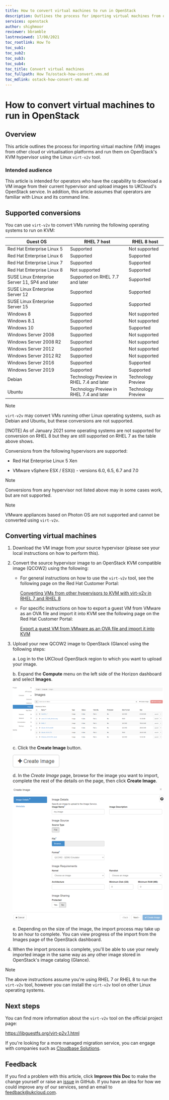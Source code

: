 ```yaml
---
title: How to convert virtual machines to run in OpenStack
description: Outlines the process for importing virtual machines from other clouds and running them on OpenStack's KVM hypervisor using virt-v2v
services: openstack
author: shighmoor
reviewer: bbramble
lastreviewed: 17/08/2021
toc_rootlink: How To
toc_sub1:
toc_sub2:
toc_sub3:
toc_sub4:
toc_title: Convert virtual machines
toc_fullpath: How To/ostack-how-convert.vms.md
toc_mdlink: ostack-how-convert-vms.md
---
```


# How to convert virtual machines to run in OpenStack

## Overview

This article outlines the process for importing virtual machine (VM) images from other cloud or virtualisation platforms and run them on OpenStack's KVM hypervisor using the Linux `virt-v2v` tool.

### Intended audience

This article is intended for operators who have the capability to download a VM image from their current hypervisor and upload images to UKCloud's OpenStack service. In addition, this article assumes that operators are familiar with Linux and its command line.

## Supported conversions

You can use `virt-v2v` to convert VMs running the following operating systems to run on KVM:

| Guest OS                                       | RHEL 7 host                              | RHEL 8 host        |
|------------------------------------------------|------------------------------------------|--------------------|
| Red Hat Enterprise Linux 5                     | Supported                                | Not supported      |
| Red Hat Enterprise Linux 6                     | Supported                                | Supported          |
| Red Hat Enterprise Linux 7                     | Supported                                | Supported          |
| Red Hat Enterprise Linux 8                     | Not supported                            | Supported          |
| SUSE Linux Enterprise Server 11, SP4 and later | Supported on RHEL 7.7 and later          | Supported          |
| SUSE Linux Enterprise Server 12                | Supported                                | Supported          |
| SUSE Linux Enterprise Server 15                | Supported                                | Supported          |
| Windows 8                                      | Supported                                | Not supported      |
| Windows 8.1                                    | Supported                                | Not supported      |
| Windows 10                                     | Supported                                | Supported          |
| Windows Server 2008                            | Supported                                | Not supported      |
| Windows Server 2008 R2                         | Supported                                | Not supported      |
| Windows Server 2012                            | Supported                                | Not supported      |
| Windows Server 2012 R2                         | Supported                                | Not supported      |
| Windows Server 2016                            | Supported                                | Supported          |
| Windows Server 2019                            | Supported                                | Supported          |
| Debian                                         | Technology Preview in RHEL 7.4 and later | Technology Preview |
| Ubuntu                                         | Technology Preview in RHEL 7.4 and later | Technology Preview |

> [!NOTE]
> `virt-v2v` may convert VMs running other Linux operating systems, such as Debian and Ubuntu, but these conversions are not supported.
> 
> [!NOTE]
> As of January 2021 some operating systems are not supported for conversion on RHEL 8 but they are still supported on RHEL 7 as the table above shows.

Conversions from the following hypervisors are supported:

- Red Hat Enterprise Linux 5 Xen

- VMware vSphere ESX / ESX(i) - versions 6.0, 6.5, 6.7 and 7.0

> [!NOTE]
> Conversions from any hypervisor not listed above may in some cases work, but are not supported.

> [!NOTE]
> VMware appliances based on Photon OS are not supported and cannot be converted using `virt-v2v`.

## Converting virtual machines

1. Download the VM image from your source hypervisor (please see your local instructions on how to perform this).

2. Convert the source hypervisor image to an OpenStack KVM compatible image (QCOW2) using the following:

    - For general instructions on how to use the `virt-v2v` tool, see the following page on the Red Hat Customer Portal:

      [Converting VMs from other hypervisors to KVM with virt-v2v in RHEL 7 and RHEL 8](https://access.redhat.com/articles/1351473)

    - For specific instructions on how to export a guest VM from VMware as an OVA file and import it into KVM see the following page on the Red Hat Customer Portal:

      [Export a guest VM from VMware as an OVA file and import it into KVM](https://access.redhat.com/articles/1351963)

3. Upload your new QCOW2 image to OpenStack (Glance) using the following steps:

    a. Log in to the UKCloud OpenStack region to which you want to upload your image.

    b. Expand the **Compute** menu on the left side of the Horizon dashboard and select **Images**.

    ![Images page](images/ostack-v2v-001-images.png)

    c. Click the **Create Image** button.

    ![Create Image button](images/ostack-horizon-btn-create-image.png)

    d. In the *Create Image* page, browse for the image you want to import, complete the rest of the details on the page, then click **Create Image**.

    ![Create Image page](images/ostack-v2v-002-create-image.png)

    e. Depending on the size of the image, the import process may take up to an hour to complete. You can view progress of the import from the Images page of the OpenStack dashboard.

4. When the import process is complete, you'll be able to use your newly imported image in the same way as any other image stored in OpenStack's image catalog (Glance).

> [!NOTE]
> The above instructions assume you're using RHEL 7 or RHEL 8 to run the `virt-v2v` tool, however you can install the `virt-v2v` tool on other Linux operating systems.

## Next steps

You can find more information about the `virt-v2v` tool on the official project page:

<https://libguestfs.org/virt-p2v.1.html>

If you're looking for a more managed migration service, you can engage with companies such as [Cloudbase Solutions](https://cloudbase.it/coriolis/).

## Feedback

If you find a problem with this article, click **Improve this Doc** to make the change yourself or raise an [issue](https://github.com/UKCloud/documentation/issues) in GitHub. If you have an idea for how we could improve any of our services, send an email to <feedback@ukcloud.com>.
